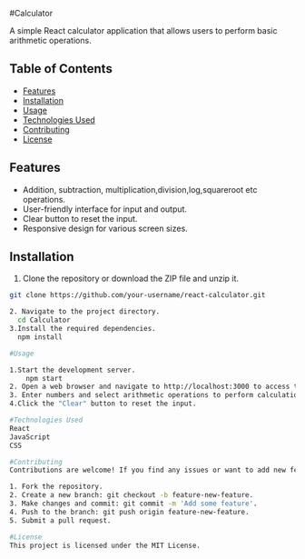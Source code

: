 #Calculator

A simple React calculator application that allows users to perform basic arithmetic operations.

## Table of Contents

- [Features](#features)
- [Installation](#installation)
- [Usage](#usage)
- [Technologies Used](#technologies-used)
- [Contributing](#contributing)
- [License](#license)

## Features

- Addition, subtraction, multiplication,division,log,squareroot etc  operations.
- User-friendly interface for input and output.
- Clear button to reset the input.
- Responsive design for various screen sizes.

## Installation

1. Clone the repository or download the ZIP file and unzip it.

```bash
git clone https://github.com/your-username/react-calculator.git

2. Navigate to the project directory.
  cd Calculator
3.Install the required dependencies.
  npm install

#Usage

1.Start the development server.
    npm start
2. Open a web browser and navigate to http://localhost:3000 to access the calculator application.
3. Enter numbers and select arithmetic operations to perform calculations.
4.Click the "Clear" button to reset the input.

#Technologies Used
React
JavaScript
CSS

#Contributing
Contributions are welcome! If you find any issues or want to add new features, feel free to submit a pull request.

1. Fork the repository.
2. Create a new branch: git checkout -b feature-new-feature.
3. Make changes and commit: git commit -m 'Add some feature'.
4. Push to the branch: git push origin feature-new-feature.
5. Submit a pull request.

#License
This project is licensed under the MIT License.





